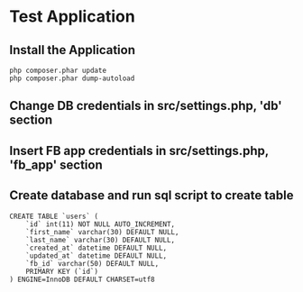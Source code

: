 # Test Application


## Install the Application


    php composer.phar update
    php composer.phar dump-autoload

## Change DB credentials in src/settings.php, 'db' section


## Insert FB app credentials in src/settings.php, 'fb_app' section

## Create database and run sql script to create table
    CREATE TABLE `users` (
        `id` int(11) NOT NULL AUTO_INCREMENT,
        `first_name` varchar(30) DEFAULT NULL,
        `last_name` varchar(30) DEFAULT NULL,
        `created_at` datetime DEFAULT NULL,
        `updated_at` datetime DEFAULT NULL,
        `fb_id` varchar(50) DEFAULT NULL,
        PRIMARY KEY (`id`)
    ) ENGINE=InnoDB DEFAULT CHARSET=utf8